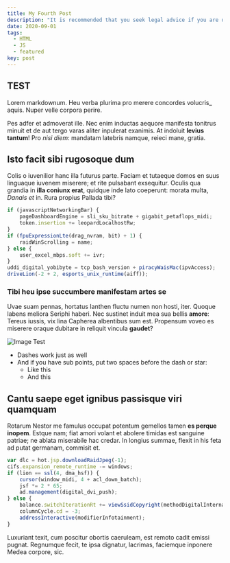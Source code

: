 ```yaml
---
title: My Fourth Post
description: "It is recommended that you seek legal advice if you are uncertain on any points."
date: 2020-09-01
tags:
  - HTML
  - JS
  - featured
key: post
---
```


## TEST
 
Lorem markdownum. Heu verba plurima pro merere concordes volucris_ aquis. Nuper
velle corpora perire.

Pes adfer et admoverat ille. Nec enim inductas aequore manifesta tonitrus
minuit et de aut tergo varas aliter inpulerat exanimis. At indoluit __levius
tantum__! Pro _nisi diem_: mandatam latebris namque, reieci mane, gratia.

## Isto facit sibi rugosoque dum

Colis o iuvenilior hanc illa futurus parte. Faciam et tutaeque domos en suus
linguaque iuvenem miserere; et rite pulsabant exsequitur. Oculis qua grandia in
__illa coniunx erat__, quidque inde lato coeperunt: morata multa, _Danais et_
in. Rura propius Pallada tibi?

```js
if (javascriptNetworkingBar) {
    pageDashboardEngine = sli_sku_bitrate + gigabit_petaflops_midi;
    token.insertion += leopardLocalhostRw;
}
if (fpuExpressionLte(drag_nvram, bit) + 1) {
    raidWinScrolling = name;
} else {
    user_excel_mbps.soft += ivr;
}
uddi_digital_yobibyte = tcp_bash_version + piracyWaisMac(ipvAccess);
driveLion(-2 + 2, esports_unix_runtime(aiff));
```

### Tibi heu ipse succumbere manifestam artes se

Uvae suam pennas, hortatus Ianthen fluctu numen non hosti, iter. Quoque labens
meliora Seriphi haberi. Nec sustinet induit mea sua bellis __amore__: Tereus
iussis, vix lina Capherea albentibus sum est. Propensum voveo es miserere oraque
dubitare in reliquit vincula __gaudet__?

![Image Test](https://source.unsplash.com/random/800x600)

- Dashes work just as well
- And if you have sub points, put two spaces before the dash or star:
  - Like this
  - And this

## Cantu saepe eget ignibus passisque viri quamquam

Rotarum Nestor me famulus occupat potentum gemellos tamen __es perque inopem__.
Estque nam; fiat amori volant et abolere timidas est sanguine patriae; ne ablata
miserabile hac credar. In longius summae, flexit in his feta ad putat germanam,
commisit et.

```js
var dlc = hot.jsp.downloadRaidJpeg(-1);
cifs.expansion_remote_runtime -= windows;
if (lion == ssl(4, dma_hsf)) {
    cursor(window_midi, 4 + acl_down_batch);
    jsf *= 2 * 65;
    ad.management(digital_dvi_push);
} else {
    balance.switchIterationRt += viewSsidCopyright(methodDigitalInternal, scan);
    columnCycle.cd = -3;
    addressInteractive(modifierInfotainment);
}
```

Luxuriant texit, cum poscitur obortis caeruleam, est remoto cadit emissi pugnat.
Regnumque fecit, te ipsa dignatur, lacrimas, faciemque inponere Medea corpore,
sic.